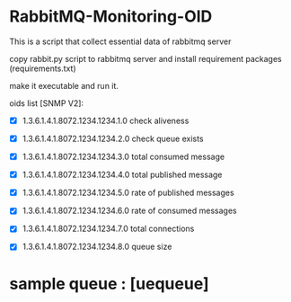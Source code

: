 # RabbitMQ-Monitoring-OID

This is a script that collect essential data of rabbitmq server

copy rabbit.py script to rabbitmq server and install requirement packages (requirements.txt) 

make it executable and run it.


oids list [SNMP V2]: 


- [X] 1.3.6.1.4.1.8072.1234.1234.1.0      check aliveness
- [X] 1.3.6.1.4.1.8072.1234.1234.2.0      check queue exists
- [X] 1.3.6.1.4.1.8072.1234.1234.3.0      total consumed message
- [X] 1.3.6.1.4.1.8072.1234.1234.4.0      total published message
- [X] 1.3.6.1.4.1.8072.1234.1234.5.0      rate of published messages
- [X] 1.3.6.1.4.1.8072.1234.1234.6.0      rate of consumed messages
- [X] 1.3.6.1.4.1.8072.1234.1234.7.0      total connections
- [X] 1.3.6.1.4.1.8072.1234.1234.8.0      queue size


# sample queue :  [uequeue]
